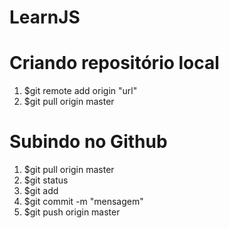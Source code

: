# LearnJS

# Criando repositório local

  1. $git remote add origin "url"
  2. $git pull origin master

# Subindo no Github

  1. $git pull origin master
  2. $git status
  3. $git add <arquivo>
  4. $git commit -m "mensagem"
  5. $git push origin master
